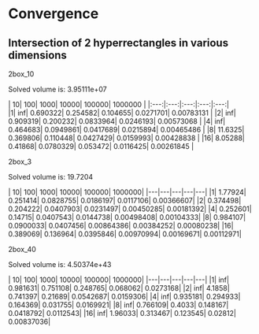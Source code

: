 # Convergence

## Intersection of 2 hyperrectangles in various dimensions

2box_10  

Solved volume is: 3.95111e+07  

|	10|	100|	1000|	10000|	100000|	1000000 | 
|:---:|:---:|:---:|:---:|:---:|  
|1|	inf|	0.690322|	0.254582|	0.104655|	0.0271701|	0.00783131 | 
|2|	inf|	0.909319|	0.200232|	0.0833964|	0.0246193|	0.00573068 | 
|4|	inf|	0.464683|	0.0949861|	0.0417689|	0.0215894|	0.00465486 | 
|8|	11.6325|	0.369806|	0.110448|	0.0427429|	0.0159993|	0.00428838 | 
|16|	8.05288|	0.41868|	0.0780329|	0.053472|	0.0116425|	0.00261845 | 

2box_3

Solved volume is: 19.7204

|	10|	100|	1000|	10000|	100000|	1000000|
|---|---|---|---|---|
|1|	1.77924|	0.251414|	0.0828755|	0.0186197|	0.0117106|	0.00366607|
|2|	0.374498|	0.204222|	0.0407903|	0.0231497|	0.00450285|	0.00181392|
|4|	0.252601|	0.14715|	0.0407543|	0.0144738|	0.00498408|	0.00104333|
|8|	0.984107|	0.0900033|	0.0407456|	0.00864386|	0.00384252|	0.00080238|
|16|	0.389069|	0.136964|	0.0395846|	0.00970994|	0.00169671|	0.00112971|

2box_40

Solved volume is: 4.50374e+43

|	10|	100|	1000|	10000|	100000|	1000000|
|---|---|---|---|---|
|1|	inf|	0.981631|	0.751108|	0.248765|	0.068062|	0.0273168|
|2|	inf|	4.1858|	0.741397|	0.21689|	0.0542687|	0.0159306|
|4|	inf|	0.935181|	0.294933|	0.164369|	0.031755|	0.0169921|
|8|	inf|	0.766109|	0.4033|	0.148167|	0.0418792|	0.0112543|
|16|	inf|	1.96033|	0.313467|	0.123545|	0.02812|	0.00837036|

